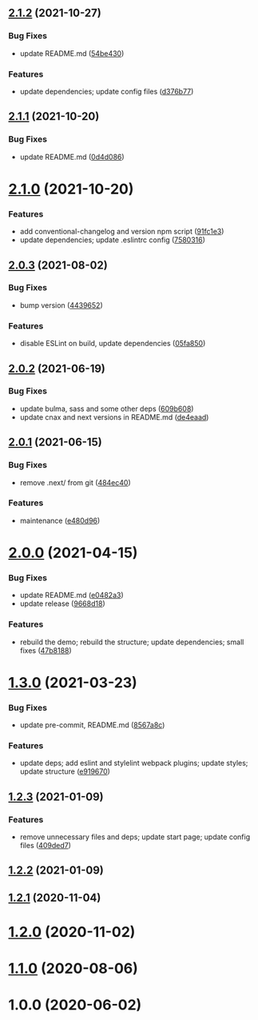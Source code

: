 ## [2.1.2](https://github.com/hotepp/create-next-app-extended/compare/2.1.1...2.1.2) (2021-10-27)


### Bug Fixes

* update README.md ([54be430](https://github.com/hotepp/create-next-app-extended/commit/54be430468c421e19e197f110143e36923b34535))


### Features

* update dependencies; update config files ([d376b77](https://github.com/hotepp/create-next-app-extended/commit/d376b77fdd4cdbe6b3dfa201adc7efa2113c4196))



## [2.1.1](https://github.com/hotepp/create-next-app-extended/compare/v2.1.0...v2.1.1) (2021-10-20)


### Bug Fixes

* update README.md ([0d4d086](https://github.com/hotepp/create-next-app-extended/commit/0d4d086ad13a7777c3df0c6bac8a31d2ebb69973))



# [2.1.0](https://github.com/hotepp/create-next-app-extended/compare/2.0.3...2.1.0) (2021-10-20)


### Features

* add conventional-changelog and version npm script ([91fc1e3](https://github.com/hotepp/create-next-app-extended/commit/91fc1e301efe2ea4481eb0b67df64ceefdc8eaec))
* update dependencies; update .eslintrc config ([7580316](https://github.com/hotepp/create-next-app-extended/commit/75803167f361a6f73ff50395e32d3878e1e80049))



## [2.0.3](https://github.com/hotepp/create-next-app-extended/compare/2.0.2...2.0.3) (2021-08-02)


### Bug Fixes

* bump version ([4439652](https://github.com/hotepp/create-next-app-extended/commit/443965296a6680038af3282c7658c2fcda4ace86))


### Features

* disable ESLint on build, update dependencies ([05fa850](https://github.com/hotepp/create-next-app-extended/commit/05fa85007746dd859743f3b8ec89935d87771391))



## [2.0.2](https://github.com/hotepp/create-next-app-extended/compare/2.0.1...2.0.2) (2021-06-19)


### Bug Fixes

* update bulma, sass and some other deps ([609b608](https://github.com/hotepp/create-next-app-extended/commit/609b608856965764d633ab2fcee9147d1c5adc69))
* update cnax and next versions in README.md ([de4eaad](https://github.com/hotepp/create-next-app-extended/commit/de4eaadb439d03fb8921ab995b55fd178abb9e03))



## [2.0.1](https://github.com/hotepp/create-next-app-extended/compare/2.0.0...2.0.1) (2021-06-15)


### Bug Fixes

* remove .next/ from git ([484ec40](https://github.com/hotepp/create-next-app-extended/commit/484ec4099a629df6b7dd89c80f7cc82235c77b0e))


### Features

* maintenance ([e480d96](https://github.com/hotepp/create-next-app-extended/commit/e480d96f6a6b03c4c42fcc49ba9ba5bed1a3e1a6))



# [2.0.0](https://github.com/hotepp/create-next-app-extended/compare/1.3.0...2.0.0) (2021-04-15)


### Bug Fixes

* update README.md ([e0482a3](https://github.com/hotepp/create-next-app-extended/commit/e0482a302301fa80c2a8b609a41422d822bc1938))
* update release ([9668d18](https://github.com/hotepp/create-next-app-extended/commit/9668d1899d67d530bc67542ec1fed27582aa8569))


### Features

* rebuild the demo; rebuild the structure; update dependencies; small fixes ([47b8188](https://github.com/hotepp/create-next-app-extended/commit/47b8188ba66233fd6c395714c09380e44df6e80b))



# [1.3.0](https://github.com/hotepp/create-next-app-extended/compare/1.2.3...1.3.0) (2021-03-23)


### Bug Fixes

* update pre-commit, README.md ([8567a8c](https://github.com/hotepp/create-next-app-extended/commit/8567a8caf3afbc024398a06c09b8dd4122a565ca))


### Features

* update deps; add eslint and stylelint webpack plugins; update styles; update structure ([e919670](https://github.com/hotepp/create-next-app-extended/commit/e9196706562981d844cfde361292dca86986c73e))



## [1.2.3](https://github.com/hotepp/create-next-app-extended/compare/1.2.2...1.2.3) (2021-01-09)


### Features

* remove unnecessary files and deps; update start page; update config files ([409ded7](https://github.com/hotepp/create-next-app-extended/commit/409ded7a0ea40c64541bb0a094ee9a8dea2a8a5f))



## [1.2.2](https://github.com/hotepp/create-next-app-extended/compare/1.2.1...1.2.2) (2021-01-09)



## [1.2.1](https://github.com/hotepp/create-next-app-extended/compare/1.2.0...1.2.1) (2020-11-04)



# [1.2.0](https://github.com/hotepp/create-next-app-extended/compare/1.1.0...1.2.0) (2020-11-02)



# [1.1.0](https://github.com/hotepp/create-next-app-extended/compare/1.0.0...1.1.0) (2020-08-06)



# 1.0.0 (2020-06-02)



